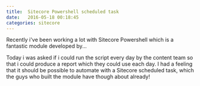 ```yaml
---
title:  Sitecore Powershell scheduled task
date:   2016-05-18 00:18:45
categories: sitecore
---
```

Recently i've been working a lot with Sitecore Powershell which is a fantastic module developed by...

Today i was asked if i could run the script every day by the content team so that i could produce a report which they could use each day. I had a feeling that it should be possible to automate with a Sitecore scheduled task, which the guys who built the module have though about already!



[eduserv]: http://www.eduserv.org.uk
